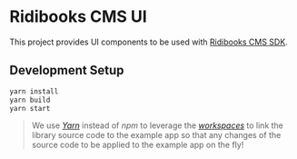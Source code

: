 # Ridibooks CMS UI
This project provides UI components to be used with [Ridibooks CMS SDK](https://github.com/ridi/cms-sdk).

## Development Setup

```bash
yarn install
yarn build
yarn start
```

> We use [*Yarn*](https://yarnpkg.com) instead of *npm*
> to leverage the [*workspaces*](https://yarnpkg.com/en/docs/workspaces)
> to link the library source code to the example app
> so that any changes of the source code to be applied to the example app on the fly!
